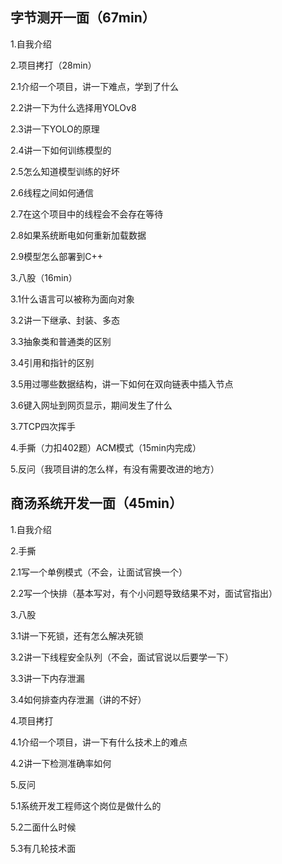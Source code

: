 ## 字节测开一面（67min）
1.自我介绍

2.项目拷打（28min）

2.1介绍一个项目，讲一下难点，学到了什么

2.2讲一下为什么选择用YOLOv8

2.3讲一下YOLO的原理

2.4讲一下如何训练模型的

2.5怎么知道模型训练的好坏

2.6线程之间如何通信

2.7在这个项目中的线程会不会存在等待

2.8如果系统断电如何重新加载数据

2.9模型怎么部署到C++

3.八股（16min）

3.1什么语言可以被称为面向对象

3.2讲一下继承、封装、多态

3.3抽象类和普通类的区别

3.4引用和指针的区别

3.5用过哪些数据结构，讲一下如何在双向链表中插入节点

3.6键入网址到网页显示，期间发生了什么

3.7TCP四次挥手

4.手撕（力扣402题）ACM模式（15min内完成）

5.反问（我项目讲的怎么样，有没有需要改进的地方）

## 商汤系统开发一面（45min）
1.自我介绍

2.手撕

2.1写一个单例模式（不会，让面试官换一个）

2.2写一个快排（基本写对，有个小问题导致结果不对，面试官指出）

3.八股

3.1讲一下死锁，还有怎么解决死锁

3.2讲一下线程安全队列（不会，面试官说以后要学一下）

3.3讲一下内存泄漏

3.4如何排查内存泄漏（讲的不好）

4.项目拷打

4.1介绍一个项目，讲一下有什么技术上的难点

4.2讲一下检测准确率如何

5.反问

5.1系统开发工程师这个岗位是做什么的

5.2二面什么时候

5.3有几轮技术面